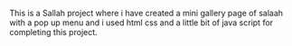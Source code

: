 This is a Sallah project where i have created a mini gallery page of salaah with a pop up menu and i used html css and a little bit of java script for completing this project.
